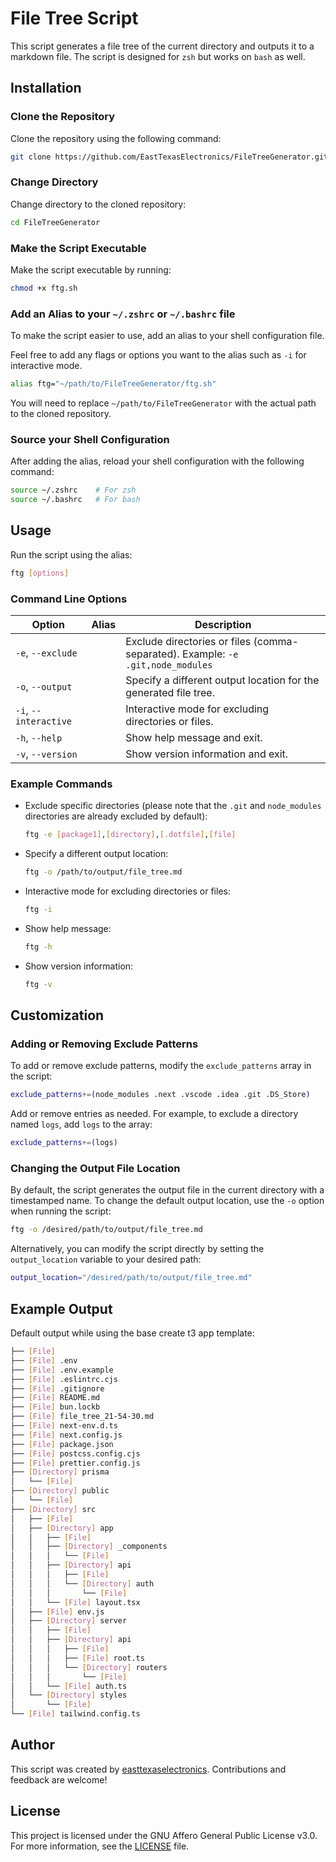 
# File Tree Script

This script generates a file tree of the current directory and outputs it to a markdown file. The script is designed for `zsh` but works on `bash` as well.

## Installation

### Clone the Repository

Clone the repository using the following command:

   ```sh
   git clone https://github.com/EastTexasElectronics/FileTreeGenerator.git
   ```

### Change Directory

Change directory to the cloned repository:

   ```sh
   cd FileTreeGenerator
   ```

### Make the Script Executable

Make the script executable by running:

```sh
chmod +x ftg.sh
```

### Add an Alias to your `~/.zshrc` or `~/.bashrc` file

To make the script easier to use, add an alias to your shell configuration file.

Feel free to add any flags or options you want to the alias such as `-i` for interactive mode.

```sh
alias ftg="~/path/to/FileTreeGenerator/ftg.sh"
```

You will need to replace `~/path/to/FileTreeGenerator` with the actual path to the cloned repository.

### Source your Shell Configuration

After adding the alias, reload your shell configuration with the following command:

```sh
source ~/.zshrc    # For zsh
source ~/.bashrc   # For bash
```

## Usage

Run the script using the alias:

```sh
ftg [options]
```

### Command Line Options

| Option             | Alias | Description                                                                       |
|--------------------|-------|-----------------------------------------------------------------------------------|
| `-e`, `--exclude`  |       | Exclude directories or files (comma-separated). Example: `-e .git,node_modules`    |
| `-o`, `--output`   |       | Specify a different output location for the generated file tree.                   |
| `-i`, `--interactive` |   | Interactive mode for excluding directories or files.                               |
| `-h`, `--help`     |       | Show help message and exit.                                                       |
| `-v`, `--version`  |       | Show version information and exit.                                                |

### Example Commands

- Exclude specific directories (please note that the `.git` and `node_modules` directories are already excluded by default):

  ```sh
  ftg -e [package1],[directory],[.dotfile],[file]
  ```

- Specify a different output location:

  ```sh
  ftg -o /path/to/output/file_tree.md
  ```

- Interactive mode for excluding directories or files:

  ```sh
  ftg -i
  ```

- Show help message:

  ```sh
  ftg -h
  ```

- Show version information:

  ```sh
  ftg -v
  ```

## Customization

### Adding or Removing Exclude Patterns

To add or remove exclude patterns, modify the `exclude_patterns` array in the script:

```sh
exclude_patterns+=(node_modules .next .vscode .idea .git .DS_Store)
```

Add or remove entries as needed. For example, to exclude a directory named `logs`, add `logs` to the array:

```sh
exclude_patterns+=(logs)
```

### Changing the Output File Location

By default, the script generates the output file in the current directory with a timestamped name. To change the default output location, use the `-o` option when running the script:

```sh
ftg -o /desired/path/to/output/file_tree.md
```

Alternatively, you can modify the script directly by setting the `output_location` variable to your desired path:

```sh
output_location="/desired/path/to/output/file_tree.md"
```

## Example Output

Default output while using the base create t3 app template:

```sh
├── [File] 
├── [File] .env
├── [File] .env.example
├── [File] .eslintrc.cjs
├── [File] .gitignore
├── [File] README.md
├── [File] bun.lockb
├── [File] file_tree_21-54-30.md
├── [File] next-env.d.ts
├── [File] next.config.js
├── [File] package.json
├── [File] postcss.config.cjs
├── [File] prettier.config.js
├── [Directory] prisma
│   └── [File] 
├── [Directory] public
│   └── [File] 
├── [Directory] src
│   ├── [File] 
│   ├── [Directory] app
│   │   ├── [File] 
│   │   ├── [Directory] _components
│   │   │   └── [File] 
│   │   ├── [Directory] api
│   │   │   ├── [File] 
│   │   │   └── [Directory] auth
│   │   │       └── [File] 
│   │   └── [File] layout.tsx
│   ├── [File] env.js
│   ├── [Directory] server
│   │   ├── [File] 
│   │   ├── [Directory] api
│   │   │   ├── [File] 
│   │   │   ├── [File] root.ts
│   │   │   └── [Directory] routers
│   │   │       └── [File] 
│   │   └── [File] auth.ts
│   └── [Directory] styles
│       └── [File] 
└── [File] tailwind.config.ts
```

## Author

This script was created by [easttexaselectronics](https://github.com/easttexaselectronics). Contributions and feedback are welcome!

## License

This project is licensed under the GNU Affero General Public License v3.0. For more information, see the [LICENSE](LICENSE) file.
